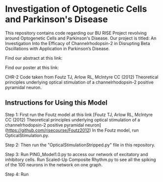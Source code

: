 # Investigation of Optogenetic Cells and Parkinson's Disease
 This repository contains code regarding our BU RISE Project revolving around Optogenetic Cells and Parkinson's Disease. Our project is titled: An Investigation Into the Efficacy of Channelrhodopsin-2 in Disrupting Beta Oscillations with Application in Parkinson’s Disease.
 
Find our abstract at this link: 
 
 
Find our poster at this link: 


CHR-2 Code taken from Foutz TJ, Arlow RL, McIntyre CC (2012) Theoretical principles underlying optical stimulation of a channelrhodopsin-2 positive pyramidal neuron.


## Instructions for Using this Model
Step 1:
First run the Foutz model at this link [Foutz TJ, Arlow RL, McIntyre CC (2012) Theoretical principles underlying optical stimulation of a channelrhodopsin-2 positive pyramidal neuron] (https://github.com/risecourse/Foutz2012)
In the Foutz model, run OpticalStimulation.py.

Step 2:
Then run the "OpticalStimulationStripped.py" file in this repository.

Step 3:
Run PING_Model1.0.py to access our network of excitatory and inhibitory cells. Run Scaled-Up Composite Rhythm.py to see all the spiking of the 100 neurons in the network on one graph.

Step 4:
Run 
